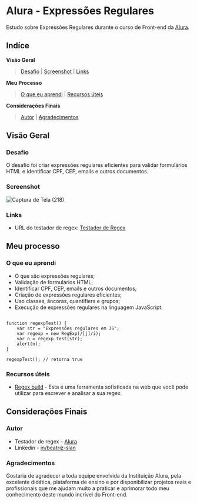 # Alura - Expressões Regulares

Estudo sobre Expressões Regulares durante o curso de Front-end da [Alura](https://www.alura.com.br/formacao-front-end).

## Indíce

**Visão Geral**
>[Desafio](#desafio) |
>[Screenshot](#screenshot) |
>[Links](#links)

**Meu Processo** 
>[O que eu aprendi](#o-que-eu-aprendi) | 
>[Recursos úteis](#recursos-úteis)

**Considerações Finais** 
>[Autor](#autor) |
>[Agradecimentos](#agradecimentos)

## Visão Geral

### Desafio

O desafio foi criar expressões regulares eficientes para validar formulários HTML e identificar CPF, CEP, emails e outros documentos.

### Screenshot

![Captura de Tela (218)](https://user-images.githubusercontent.com/105252003/192305389-b9466c6b-e8d4-4451-bdd1-485626c361e9.png)

### Links

- URL do testador de regex: [Testador de Regex](https://beatrizslan.github.io/Projeto-Alura-Expressoes-Regulares/)

## Meu processo

### O que eu aprendi

- O que são expressões regulares;
- Validação de formulários HTML;
- Identificar CPF, CEP, emails e outros documentos;
- Criação de expressões regulares eficientes;
- Uso classes, âncoras, quantifiers e grupos;
- Execução de expressões regulares na linguagem JavaScript.

```JS

function regexpTest() {
    var str = "Expressões regulares em JS";
    var regexp = new RegExp(/[j]/i);
    var n = regexp.test(str);
    alert(n);
}

regexpTest(); // retorna true

```

### Recursos úteis

- [Regex build](https://regex101.com/) - Esta é uma ferramenta sofisticada na web que você pode utilizar para escrever e analisar a sua regex.  

## Considerações Finais

### Autor

- Testador de regex - [Alura](https://beatrizslan.github.io/Projeto-Alura-Expressoes-Regulares/)
- Linkedin - [in/beatriz-slan](https://www.linkedin.com/in/beatriz-slan-2324a4173/)


### Agradecimentos

Gostaria de agradecer a toda equipe envolvida da Instituição Alura, pela excelente didática, plataforma de ensino e por disponibilizar projetos reais e profissionais que me ajudam muito a praticar e aprimorar todo meu conhecimento deste mundo incrível do Front-end.  
